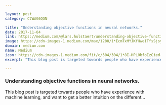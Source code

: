 ```yaml
---

layout: post
category: C7WAG6QGN

title: "Understanding objective functions in neural networks."
date: 2017-11-04
link: https://medium.com/@lars.hulstaert/understanding-objective-functions-in-neural-networks-d217cb068138?source=rss------machine_learning-5
image: https://cdn-images-1.medium.com/max/1200/1*EcmTxMYJKfHweITfsSjsyQ.png
domain: medium.com
name: Medium
icon: https://cdn-images-1.medium.com/fit/c/304/304/1*8I-HPL0bfoIzGied-dzOvA.png
excerpt: "This blog post is targeted towards people who have experience with machine learning, and want to get a better intuition on the different…"

---
```


### Understanding objective functions in neural networks.

This blog post is targeted towards people who have experience with machine learning, and want to get a better intuition on the different…
